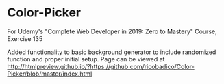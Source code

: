 # Color-Picker
For Udemy's "Complete Web Developer in 2019: Zero to Mastery" Course, Exercise 135

Added functionality to basic background generator to include randomized function and proper initial setup. Page can be viewed at http://htmlpreview.github.io/?https://github.com/ricobadico/Color-Picker/blob/master/index.html
